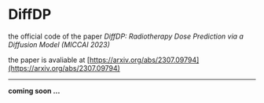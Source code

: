 # DiffDP
the official code of the paper *DiffDP: Radiotherapy Dose Prediction via a Diffusion Model (MICCAI 2023)*

the paper is avaliable at [https://arxiv.org/abs/2307.09794](https://arxiv.org/abs/2307.09794)

- - -

**coming soon ...**

